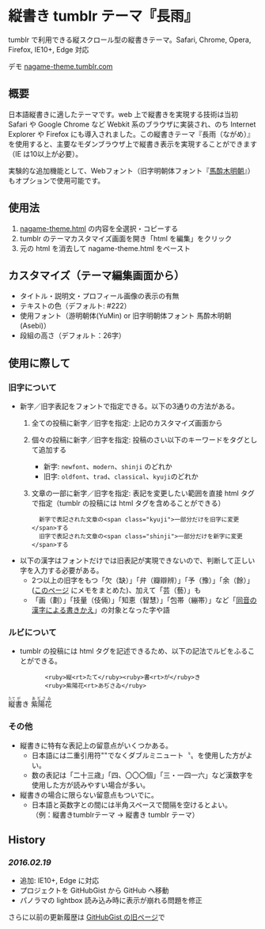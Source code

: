 # 縦書き tumblr テーマ『長雨』

tumblr で利用できる縦スクロール型の縦書きテーマ。Safari, Chrome, Opera, Firefox, IE10+, Edge 対応

デモ [nagame-theme.tumblr.com](https://nagame-theme.tumblr.com)

## 概要

日本語縦書きに適したテーマです。web 上で縦書きを実現する技術は当初 Safari や Google Chrome など Webkit 系のブラウザに実装され、のち Internet Explorer や Firefox にも導入されました。この縦書きテーマ『長雨（ながめ）』を使用すると、主要なモダンブラウザ上で縦書き表示を実現することができます（IE は10以上が必要）。

実験的な追加機能として、Webフォント（旧字明朝体フォント『[馬酔木明朝](https://metasta.github.io/asebi/)』）もオプションで使用可能です。

## 使用法

 1. [nagame-theme.html](https://raw.githubusercontent.com/metasta/nagame/master/nagame-theme.html) の内容を全選択・コピーする
 2. tumblr のテーマカスタマイズ画面を開き「html を編集」をクリック
 3. 元の html を消去して nagame-theme.html をペースト

## カスタマイズ（テーマ編集画面から）

- タイトル・説明文・プロフィール画像の表示の有無
- テキストの色（デフォルト: #222）
- 使用フォント（游明朝体(YuMin) or 旧字明朝体フォント 馬酔木明朝(Asebi)）
- 段組の高さ（デフォルト：26字）

## 使用に際して

### 旧字について

- 新字／旧字表記をフォントで指定できる。以下の3通りの方法がある。
    1. 全ての投稿に新字／旧字を指定: 上記のカスタマイズ画面から
    2. 個々の投稿に新字／旧字を指定: 投稿のさい以下のキーワードをタグとして追加する
        - 新字: `newfont`、`modern`、`shinji` のどれか
        - 旧字: `oldfont`、`trad`、`classical`、`kyuji`のどれか
    3. 文章の一部に新字／旧字を指定: 表記を変更したい範囲を直接 html タグで指定（tumblr の投稿には html タグを含めることができる）

             新字で表記された文章の<span class="kyuji">一部分だけを旧字に変更</span>する
             旧字で表記された文章の<span class="shinji">一部分だけを新字に変更</span>する

- 以下の漢字はフォントだけでは旧表記が実現できないので、判断して正しい字を入力する必要がある。
    - 2つ以上の旧字をもつ「欠（缺）」「弁（瓣辯辨）」「予（豫）」「余（餘）」([このページ](https://metasta.github.io/asebi/annex/note.html) にメモをまとめた)、加えて「芸（藝）」も
    - 「画（劃）」「技量（伎倆）」「知恵（智慧）」「包帯（繃帯）」など「[同音の漢字による書きかえ](http://kokugo.bunka.go.jp/kokugo_nihongo/joho/kakuki/03/bukai03/03.html)」の対象となった字や語

### ルビについて

- tumblr の投稿には html タグを記述できるため、以下の記法でルビをふることができる。

             <ruby>縦<rt>たて</ruby><ruby>書<rt>が</ruby>き
             <ruby>紫陽花<rt>あぢさゐ</ruby>

 <ruby>縦<rt>たて</ruby><ruby>書<rt>が</ruby>き
 <ruby>紫陽花<rt>あぢさゐ</ruby>

### その他

- 縦書きに特有な表記上の留意点がいくつかある。
    - 日本語には二重引用符""でなくダブルミニュート〝〟を使用した方がよい。
    - 数の表記は「二十三歳」「四、〇〇〇個」「三・一四一六」など漢数字を使用した方が読みやすい場合が多い。
- 縦書きの場合に限らない留意点もついでに。
    - 日本語と英数字との間には半角スペースで間隔を空けるとよい。  
（例：縦書きtumblrテーマ → 縦書き tumblr テーマ）

## History

### *2016.02.19*
 - 追加: IE10+, Edge に対応
 - プロジェクトを GitHubGist から GitHub へ移動
 - パノラマの lightbox 読み込み時に表示が崩れる問題を修正

さらに以前の更新履歴は [GitHubGist の旧ページ](https://gist.github.com/metasta/5986308)で
